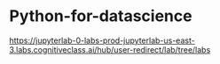 # Python-for-datascience

https://jupyterlab-0-labs-prod-jupyterlab-us-east-3.labs.cognitiveclass.ai/hub/user-redirect/lab/tree/labs

